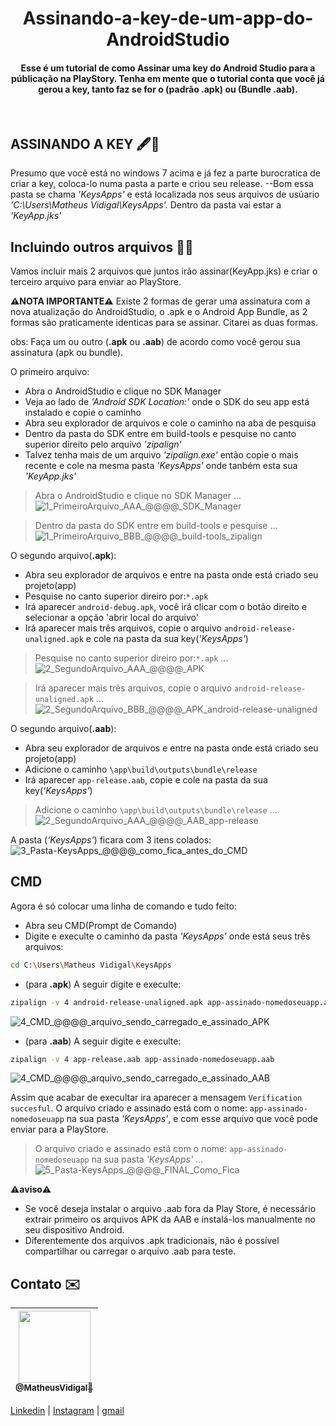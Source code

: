 <h1 align="center">
  Assinando-a-key-de-um-app-do-AndroidStudio
  <br>
</h1>
<h4 align="center">Esse é um tutorial de como Assinar uma key do Android Studio para a públicação na PlayStory.
Tenha em mente que o tutorial conta que você já gerou a key, tanto faz se for o (padrão .apk) ou (Bundle .aab).</h4>
<br>

## ASSINANDO A KEY 🖋️🔑
Presumo que você está no windows 7 acima e já fez a parte burocratica de criar a key, coloca-lo numa pasta a parte e criou seu release.
--Bom essa pasta se chama *'KeysApps'* e está localizada nos seus arquivos de usúario
*'C:\Users\Matheus Vidigal\KeysApps'.* 
Dentro da pasta vai estar a *'KeyApp.jks'*

## Incluindo outros arquivos 📝📂
Vamos incluir mais 2 arquivos que juntos irão assinar(KeyApp.jks) e criar o terceiro arquivo para enviar ao PlayStore.

  **⚠️NOTA IMPORTANTE⚠️**
  Existe 2 formas de gerar uma assinatura com a nova atualização do AndroidStudio, o .apk e o Android App Bundle, as 2 formas são praticamente identicas para se assinar. Citarei as duas formas.
  
  obs: Faça um ou outro (**.apk** ou **.aab**) de acordo como você gerou sua assinatura (apk ou bundle).

O primeiro arquivo:
  - Abra o AndroidStudio e clique no SDK Manager
  - Veja ao lado de *'Android SDK Location:'* onde o SDK do seu app está instalado e copie o caminho
  - Abra seu explorador de arquivos e cole o caminho na aba de pesquisa
  - Dentro da pasta do SDK entre em build-tools e pesquise no canto superior direito pelo arquivo *'zipalign'*
  - Talvez tenha mais de um arquivo *'zipalign.exe'* então copie o mais recente e cole na mesma pasta *'KeysApps'* onde tanbém esta sua *'KeyApp.jks'*
  
>Abra o AndroidStudio e clique no SDK Manager ...
![1_PrimeiroArquivo_AAA_@@@@_SDK_Manager](https://user-images.githubusercontent.com/52816125/81102184-a2e82800-8ee5-11ea-9d2f-cf2c8c9767df.png)

>Dentro da pasta do SDK entre em build-tools e pesquise ...
![1_PrimeiroArquivo_BBB_@@@@_build-tools_zipalign](https://user-images.githubusercontent.com/52816125/81102325-df1b8880-8ee5-11ea-8ec6-89646076c8b4.png)

O segundo arquivo(**.apk**):
  - Abra seu explorador de arquivos e entre na pasta onde está criado seu projeto(app)
  - Pesquise no canto superior direiro por:```*.apk```
  - Irá aparecer ```android-debug.apk```, você irá clicar com o botão direito e selecionar a opção 'abrir local do arquivo'
  - Irá aparecer mais três arquivos, copie o arquivo ```android-release-unaligned.apk``` e cole na pasta da sua key(*'KeysApps'*)

>Pesquise no canto superior direiro por:```*.apk``` ...
![2_SegundoArquivo_AAA_@@@@_APK](https://user-images.githubusercontent.com/52816125/81102329-dfb41f00-8ee5-11ea-9207-5994805d6f83.png)

>Irá aparecer mais três arquivos, copie o arquivo ```android-release-unaligned.apk``` ...
![2_SegundoArquivo_BBB_@@@@_APK_android-release-unaligned](https://user-images.githubusercontent.com/52816125/81102330-e04cb580-8ee5-11ea-8fd6-f0d3c1b1f58d.png)

O segundo arquivo(**.aab**):
  - Abra seu explorador de arquivos e entre na pasta onde está criado seu projeto(app)
  - Adicione o caminho ```\app\build\outputs\bundle\release```
  - Irá aparecer ```app-release.aab```, copie e cole na pasta da sua key(*‘KeysApps’*)
  
>Adicione o caminho ```\app\build\outputs\bundle\release``` ...
![2_SegundoArquivo_AAA_@@@@_AAB_app-release](https://user-images.githubusercontent.com/52816125/81102328-dfb41f00-8ee5-11ea-8296-4891d666d48f.png)

A pasta (*‘KeysApps’*) ficara com 3 itens colados:
![3_Pasta-KeysApps_@@@@_como_fica_antes_do_CMD](https://user-images.githubusercontent.com/52816125/81102335-e0e54c00-8ee5-11ea-954f-95003a537186.png)

## CMD
Agora é só colocar uma linha de comando e tudo feito:

  - Abra seu CMD(Prompt de Comando)
  - Digite e execulte o caminho da pasta *'KeysApps'* onde está seus três arquivos: 
  ```sh 
cd C:\Users\Matheus Vidigal\KeysApps
```
  - (para **.apk**) A seguir digite e execulte: 
  ```sh 
zipalign -v 4 android-release-unaligned.apk app-assinado-nomedoseuapp.apk
```
![4_CMD_@@@@_arquivo_sendo_carregado_e_assinado_APK](https://user-images.githubusercontent.com/52816125/81102337-e17de280-8ee5-11ea-92e5-3dadec2103ae.png)

  - (para **.aab**) A seguir digite e execulte: 
  ``` sh 
zipalign -v 4 app-release.aab app-assinado-nomedoseuapp.aab
```
![4_CMD_@@@@_arquivo_sendo_carregado_e_assinado_AAB](https://user-images.githubusercontent.com/52816125/81102336-e0e54c00-8ee5-11ea-9b9f-13efe923debd.png)

Assim que acabar de execultar ira aparecer a mensagem ```Verification succesful```.
O arquivo criado e assinado está com o nome: ```app-assinado-nomedoseuapp``` na sua pasta *'KeysApps'*, e com esse arquivo que você pode enviar para a PlayStore.

>O arquivo criado e assinado está com o nome: ```app-assinado-nomedoseuapp``` na sua pasta *'KeysApps'* ...
![5_Pasta-KeysApps_@@@@_FINAL_Como_Fica](https://user-images.githubusercontent.com/52816125/81102339-e17de280-8ee5-11ea-80a4-8a698448b8cd.png)

  **⚠️aviso⚠️**
  - Se você deseja instalar o arquivo .aab fora da Play Store, é necessário extrair primeiro os arquivos APK da AAB e instalá-los manualmente no seu dispositivo Android.
  - Diferentemente dos arquivos .apk tradicionais, não é possível compartilhar ou carregar o arquivo .aab para teste. 

## Contato ✉️
| [<img src="https://user-images.githubusercontent.com/52816125/81789587-93b33c80-94da-11ea-8c9a-413824e6424e.jpg" width=115><br><sub>@MatheusVidigal🦊</sub>](https://github.com/Armax7) |
| :---: |

[Linkedin](https://www.linkedin.com/in/matheus-vidigal-armax7/) |
[Instagram](https://www.instagram.com/matheus_armax7/) |
[gmail](https://mail.google.com/mail/u/1/#inbox?compose=GTvVlcSGLCKpKJfwPsKKqzXBplKkGtCLvCQcFWdWxCxQFfkHzzjVkgzrMFPBgKBmWFHvrjrCsMqSH)
